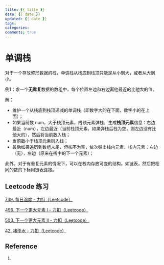 ```yaml
---
title: {{ title }}
date: {{ date }}
updated: {{ date }}
tags: 
categories: 
comments: true
---
```


# 单调栈

对于一个存放整形数据的栈，单调栈从栈底到栈顶只能是从小到大，或者从大到小。

例1：求一个**无重复**数据的数组中，每个位置左边和右边离他最近的比他大的值。

解：

- 维护一个从栈底到栈顶递减的单调栈（即数字大的在下面，数字小的在上面）；
- 如果当前数 num，大于栈顶元素，栈顶元素弹栈，生成**栈顶元素**信息：右边最近（num），左边最近（当前栈顶元素，如果弹栈后栈为空，则左边没有比他大的），然后将当前数入栈；
- 当前数小于栈顶元素则入栈；
- 最后如果遍历到数组末尾，但栈不为空，依次弹出栈内元素，栈内元素：右边（无），左边（原来在栈中的下一个元素）；

此外，对于有重复元素的情况下，可以在栈内存放可变的结构，如链表，然后把相同的数的下标用链表连接。

## Leetcode 练习

[739. 每日温度 - 力扣（Leetcode）](https://leetcode.cn/problems/daily-temperatures/)



[496. 下一个更大元素 I - 力扣（Leetcode）](https://leetcode.cn/problems/next-greater-element-i/description/)



[503. 下一个更大元素 II - 力扣（Leetcode）](https://leetcode.cn/problems/next-greater-element-ii/description/)



[42. 接雨水 - 力扣（Leetcode）](https://leetcode.cn/problems/trapping-rain-water/description/)



## Reference 

1. 
